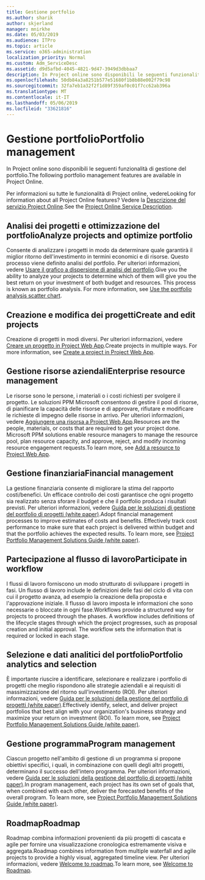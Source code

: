 ```yaml
---
title: Gestione portfolio
ms.author: sharik
author: skjerland
manager: mnirkhe
ms.date: 05/03/2019
ms.audience: ITPro
ms.topic: article
ms.service: o365-administration
localization_priority: Normal
ms.custom: Adm_ServiceDesc
ms.assetid: d9d5afbd-4045-4821-9d47-3949d3dbbaa7
description: In Project online sono disponibili le seguenti funzionalità di gestione del portfolio.
ms.openlocfilehash: 50db84a3a8251b577e51680f1b8b88e002f79c98
ms.sourcegitcommit: 32fa7eb1a32f2f1d89f359af0c01f7cc62ab396a
ms.translationtype: MT
ms.contentlocale: it-IT
ms.lasthandoff: 05/06/2019
ms.locfileid: "33621816"
---
```

# <a name="portfolio-management"></a><span data-ttu-id="0aa17-103">Gestione portfolio</span><span class="sxs-lookup"><span data-stu-id="0aa17-103">Portfolio management</span></span>

<span data-ttu-id="0aa17-104">In Project online sono disponibili le seguenti funzionalità di gestione del portfolio.</span><span class="sxs-lookup"><span data-stu-id="0aa17-104">The following portfolio management features are available in Project Online.</span></span>
  
<span data-ttu-id="0aa17-105">Per informazioni su tutte le funzionalità di Project online, vedere</span><span class="sxs-lookup"><span data-stu-id="0aa17-105">Looking for information about all Project Online features?</span></span> <span data-ttu-id="0aa17-106">Vedere la [Descrizione del servizio Project Online](project-online-service-description.md).</span><span class="sxs-lookup"><span data-stu-id="0aa17-106">See the [Project Online Service Description](project-online-service-description.md).</span></span>
  
## <a name="analyze-projects-and-optimize-portfolio"></a><span data-ttu-id="0aa17-107">Analisi dei progetti e ottimizzazione del portfolio</span><span class="sxs-lookup"><span data-stu-id="0aa17-107">Analyze projects and optimize portfolio</span></span>
<span data-ttu-id="0aa17-108"><a name="bkmk_AnalyzeProjects"> </a></span><span class="sxs-lookup"><span data-stu-id="0aa17-108"></span></span>

<span data-ttu-id="0aa17-p102">Consente di analizzare i progetti in modo da determinare quale garantirà il miglior ritorno dell'investimento in termini economici e di risorse. Questo processo viene definito analisi del portfolio. Per ulteriori informazioni, vedere [Usare il grafico a dispersione di analisi del portfolio](http://go.microsoft.com/fwlink/?LinkID=823665&amp;clcid=0x409).</span><span class="sxs-lookup"><span data-stu-id="0aa17-p102">Give you the ability to analyze your projects to determine which of them will give you the best return on your investment of both budget and resources. This process is known as portfolio analysis. For more information, see [Use the portfolio analysis scatter chart](http://go.microsoft.com/fwlink/?LinkID=823665&amp;clcid=0x409).</span></span>
  
## <a name="create-and-edit-projects"></a><span data-ttu-id="0aa17-112">Creazione e modifica dei progetti</span><span class="sxs-lookup"><span data-stu-id="0aa17-112">Create and edit projects</span></span>
<span data-ttu-id="0aa17-113"><a name="bkmk_CreateAndEditProjects"> </a></span><span class="sxs-lookup"><span data-stu-id="0aa17-113"></span></span>

<span data-ttu-id="0aa17-p103">Creazione di progetti in modi diversi. Per ulteriori informazioni, vedere [Creare un progetto in Project Web App](http://go.microsoft.com/fwlink/?LinkID=746895&amp;clcid=0x409).</span><span class="sxs-lookup"><span data-stu-id="0aa17-p103">Create projects in multiple ways. For more information, see [Create a project in Project Web App](http://go.microsoft.com/fwlink/?LinkID=746895&amp;clcid=0x409).</span></span>
  
## <a name="enterprise-resource-management"></a><span data-ttu-id="0aa17-116">Gestione risorse aziendali</span><span class="sxs-lookup"><span data-stu-id="0aa17-116">Enterprise resource management</span></span>
<span data-ttu-id="0aa17-117"><a name="bkmk_ResourceManagement"> </a></span><span class="sxs-lookup"><span data-stu-id="0aa17-117"></span></span>

<span data-ttu-id="0aa17-p104">Le risorse sono le persone, i materiali o i costi richiesti per svolgere il progetto. Le soluzioni PPM Microsoft consentono di gestire il pool di risorse, di pianificare la capacità delle risorse e di approvare, rifiutare e modificare le richieste di impegno delle risorse in arrivo. Per ulteriori informazioni, vedere [Aggiungere una risorsa a Project Web App](https://go.microsoft.com/fwlink/p/?LinkId=271320).</span><span class="sxs-lookup"><span data-stu-id="0aa17-p104">Resources are the people, materials, or costs that are required to get your project done. Microsoft PPM solutions enable resource managers to manage the resource pool, plan resource capacity, and approve, reject, and modify incoming resource engagement requests.To learn more, see [Add a resource to Project Web App](https://go.microsoft.com/fwlink/p/?LinkId=271320).</span></span>
  
## <a name="financial-management"></a><span data-ttu-id="0aa17-120">Gestione finanziaria</span><span class="sxs-lookup"><span data-stu-id="0aa17-120">Financial management</span></span>
<span data-ttu-id="0aa17-121"><a name="bkmk_FinancialManagement"> </a></span><span class="sxs-lookup"><span data-stu-id="0aa17-121"></span></span>

<span data-ttu-id="0aa17-p105">La gestione finanziaria consente di migliorare la stima del rapporto costi/benefici. Un efficace controllo dei costi garantisce che ogni progetto sia realizzato senza sforare il budget e che il portfolio produca i risultati previsti. Per ulteriori informazioni, vedere [Guida per le soluzioni di gestione del portfolio di progetti (white paper)](https://go.microsoft.com/fwlink/p/?LinkId=402633).</span><span class="sxs-lookup"><span data-stu-id="0aa17-p105">Adopt financial management processes to improve estimates of costs and benefits. Effectively track cost performance to make sure that each project is delivered within budget and that the portfolio achieves the expected results. To learn more, see [Project Portfolio Management Solutions Guide (white paper)](https://go.microsoft.com/fwlink/p/?LinkId=402633).</span></span>
  
## <a name="participate-in-workflow"></a><span data-ttu-id="0aa17-125">Partecipazione al flusso di lavoro</span><span class="sxs-lookup"><span data-stu-id="0aa17-125">Participate in workflow</span></span>
<span data-ttu-id="0aa17-126"><a name="bkmk_ParticipateInWorkflow"> </a></span><span class="sxs-lookup"><span data-stu-id="0aa17-126"></span></span>

<span data-ttu-id="0aa17-p106">I flussi di lavoro forniscono un modo strutturato di sviluppare i progetti in fasi. Un flusso di lavoro include le definizioni delle fasi del ciclo di vita con cui il progetto avanza, ad esempio la creazione della proposta e l'approvazione iniziale. Il flusso di lavoro imposta le informazioni che sono necessarie o bloccate in ogni fase.</span><span class="sxs-lookup"><span data-stu-id="0aa17-p106">Workflows provide a structured way for projects to proceed through the phases. A workflow includes definitions of the lifecycle stages through which the project progresses, such as proposal creation and initial approval. The workflow sets the information that is required or locked in each stage.</span></span>
  
## <a name="portfolio-analytics-and-selection"></a><span data-ttu-id="0aa17-130">Selezione e dati analitici del portfolio</span><span class="sxs-lookup"><span data-stu-id="0aa17-130">Portfolio analytics and selection</span></span>
<span data-ttu-id="0aa17-131"><a name="bkmk_PortfolioAnalyticsandSelection"> </a></span><span class="sxs-lookup"><span data-stu-id="0aa17-131"></span></span>

<span data-ttu-id="0aa17-p107">È importante riuscire a identificare, selezionare e realizzare i portfolio di progetti che meglio rispondono alle strategie aziendali e ai requisiti di massimizzazione del ritorno sull'investimento (ROI). Per ulteriori informazioni, vedere [Guida per le soluzioni della gestione del portfolio di progetti (white paper)](https://go.microsoft.com/fwlink/p/?LinkId=402633).</span><span class="sxs-lookup"><span data-stu-id="0aa17-p107">Effectively identify, select, and deliver project portfolios that best align with your organization's business strategy and maximize your return on investment (ROI). To learn more, see [Project Portfolio Management Solutions Guide (white paper)](https://go.microsoft.com/fwlink/p/?LinkId=402633).</span></span>
  
## <a name="program-management"></a><span data-ttu-id="0aa17-134">Gestione programma</span><span class="sxs-lookup"><span data-stu-id="0aa17-134">Program management</span></span>
<span data-ttu-id="0aa17-135"><a name="bkmk_ProgramManagement"> </a></span><span class="sxs-lookup"><span data-stu-id="0aa17-135"></span></span>

<span data-ttu-id="0aa17-p108">Ciascun progetto nell'ambito di gestione di un programma si propone obiettivi specifici, i quali, in combinazione con quelli degli altri progetti, determinano il successo dell'intero programma. Per ulteriori informazioni, vedere [Guida per le soluzioni della gestione del portfolio di progetti (white paper)](https://go.microsoft.com/fwlink/p/?LinkId=402633).</span><span class="sxs-lookup"><span data-stu-id="0aa17-p108">In program management, each project has its own set of goals that, when combined with each other, deliver the forecasted benefits of the overall program. To learn more, see [Project Portfolio Management Solutions Guide (white paper)](https://go.microsoft.com/fwlink/p/?LinkId=402633).</span></span>
  
## <a name="roadmap"></a><span data-ttu-id="0aa17-138">Roadmap</span><span class="sxs-lookup"><span data-stu-id="0aa17-138">Roadmap</span></span>
<span data-ttu-id="0aa17-139">Roadmap combina informazioni provenienti da più progetti di cascata e agile per fornire una visualizzazione cronologica estremamente visiva e aggregata.</span><span class="sxs-lookup"><span data-stu-id="0aa17-139">Roadmap combines information from multiple waterfall and agile projects to provide a highly visual, aggregated timeline view.</span></span> <span data-ttu-id="0aa17-140">Per ulteriori informazioni, vedere [Welcome to roadmap](https://support.office.com/article/video-welcome-to-roadmap-57764149-51b8-468f-a50d-9ea6a4fd835a).</span><span class="sxs-lookup"><span data-stu-id="0aa17-140">To learn more, see [Welcome to Roadmap](https://support.office.com/article/video-welcome-to-roadmap-57764149-51b8-468f-a50d-9ea6a4fd835a).</span></span>

